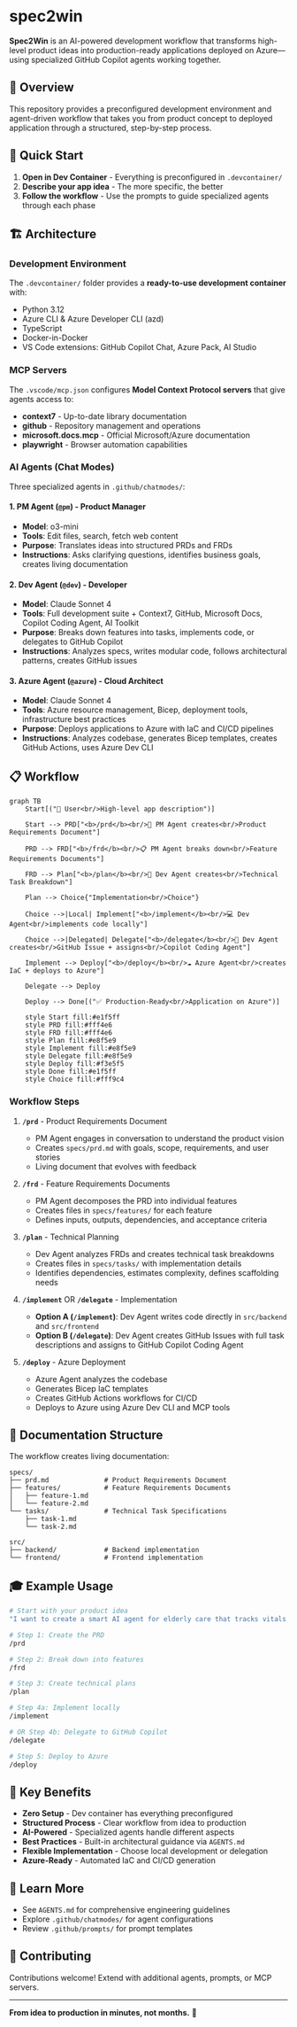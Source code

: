 # spec2win

**Spec2Win** is an AI-powered development workflow that transforms high-level product ideas into production-ready applications deployed on Azure—using specialized GitHub Copilot agents working together.

## 🎯 Overview

This repository provides a preconfigured development environment and agent-driven workflow that takes you from product concept to deployed application through a structured, step-by-step process.

## 🚀 Quick Start

1. **Open in Dev Container** - Everything is preconfigured in `.devcontainer/`
2. **Describe your app idea** - The more specific, the better
3. **Follow the workflow** - Use the prompts to guide specialized agents through each phase

## 🏗️ Architecture

### Development Environment

The `.devcontainer/` folder provides a **ready-to-use development container** with:
- Python 3.12
- Azure CLI & Azure Developer CLI (azd)
- TypeScript
- Docker-in-Docker
- VS Code extensions: GitHub Copilot Chat, Azure Pack, AI Studio

### MCP Servers

The `.vscode/mcp.json` configures **Model Context Protocol servers** that give agents access to:
- **context7** - Up-to-date library documentation
- **github** - Repository management and operations
- **microsoft.docs.mcp** - Official Microsoft/Azure documentation
- **playwright** - Browser automation capabilities

### AI Agents (Chat Modes)

Three specialized agents in `.github/chatmodes/`:

#### 1. **PM Agent** (`@pm`) - Product Manager
- **Model**: o3-mini
- **Tools**: Edit files, search, fetch web content
- **Purpose**: Translates ideas into structured PRDs and FRDs
- **Instructions**: Asks clarifying questions, identifies business goals, creates living documentation

#### 2. **Dev Agent** (`@dev`) - Developer
- **Model**: Claude Sonnet 4
- **Tools**: Full development suite + Context7, GitHub, Microsoft Docs, Copilot Coding Agent, AI Toolkit
- **Purpose**: Breaks down features into tasks, implements code, or delegates to GitHub Copilot
- **Instructions**: Analyzes specs, writes modular code, follows architectural patterns, creates GitHub issues

#### 3. **Azure Agent** (`@azure`) - Cloud Architect
- **Model**: Claude Sonnet 4
- **Tools**: Azure resource management, Bicep, deployment tools, infrastructure best practices
- **Purpose**: Deploys applications to Azure with IaC and CI/CD pipelines
- **Instructions**: Analyzes codebase, generates Bicep templates, creates GitHub Actions, uses Azure Dev CLI

## 📋 Workflow

```mermaid
graph TB
    Start[("👤 User<br/>High-level app description")]
    
    Start --> PRD["<b>/prd</b><br/>📝 PM Agent creates<br/>Product Requirements Document"]
    
    PRD --> FRD["<b>/frd</b><br/>📋 PM Agent breaks down<br/>Feature Requirements Documents"]
    
    FRD --> Plan["<b>/plan</b><br/>🔧 Dev Agent creates<br/>Technical Task Breakdown"]
    
    Plan --> Choice{"Implementation<br/>Choice"}
    
    Choice -->|Local| Implement["<b>/implement</b><br/>💻 Dev Agent<br/>implements code locally"]
    
    Choice -->|Delegated| Delegate["<b>/delegate</b><br/>🎯 Dev Agent creates<br/>GitHub Issue + assigns<br/>Copilot Coding Agent"]
    
    Implement --> Deploy["<b>/deploy</b><br/>☁️ Azure Agent<br/>creates IaC + deploys to Azure"]
    
    Delegate --> Deploy
    
    Deploy --> Done[("✅ Production-Ready<br/>Application on Azure")]
    
    style Start fill:#e1f5ff
    style PRD fill:#fff4e6
    style FRD fill:#fff4e6
    style Plan fill:#e8f5e9
    style Implement fill:#e8f5e9
    style Delegate fill:#e8f5e9
    style Deploy fill:#f3e5f5
    style Done fill:#e1f5ff
    style Choice fill:#fff9c4
```

### Workflow Steps

1. **`/prd`** - Product Requirements Document
   - PM Agent engages in conversation to understand the product vision
   - Creates `specs/prd.md` with goals, scope, requirements, and user stories
   - Living document that evolves with feedback

2. **`/frd`** - Feature Requirements Documents
   - PM Agent decomposes the PRD into individual features
   - Creates files in `specs/features/` for each feature
   - Defines inputs, outputs, dependencies, and acceptance criteria

3. **`/plan`** - Technical Planning
   - Dev Agent analyzes FRDs and creates technical task breakdowns
   - Creates files in `specs/tasks/` with implementation details
   - Identifies dependencies, estimates complexity, defines scaffolding needs

4. **`/implement`** OR **`/delegate`** - Implementation
   - **Option A (`/implement`)**: Dev Agent writes code directly in `src/backend` and `src/frontend`
   - **Option B (`/delegate`)**: Dev Agent creates GitHub Issues with full task descriptions and assigns to GitHub Copilot Coding Agent
   
5. **`/deploy`** - Azure Deployment
   - Azure Agent analyzes the codebase
   - Generates Bicep IaC templates
   - Creates GitHub Actions workflows for CI/CD
   - Deploys to Azure using Azure Dev CLI and MCP tools

## 📁 Documentation Structure

The workflow creates living documentation:

```
specs/
├── prd.md              # Product Requirements Document
├── features/           # Feature Requirements Documents
│   ├── feature-1.md
│   └── feature-2.md
└── tasks/              # Technical Task Specifications
    ├── task-1.md
    └── task-2.md

src/
├── backend/            # Backend implementation
└── frontend/           # Frontend implementation
```

## 🎓 Example Usage

```bash
# Start with your product idea
"I want to create a smart AI agent for elderly care that tracks vitals and alerts caregivers"

# Step 1: Create the PRD
/prd

# Step 2: Break down into features
/frd

# Step 3: Create technical plans
/plan

# Step 4a: Implement locally
/implement

# OR Step 4b: Delegate to GitHub Copilot
/delegate

# Step 5: Deploy to Azure
/deploy
```

## 🔑 Key Benefits

- **Zero Setup** - Dev container has everything preconfigured
- **Structured Process** - Clear workflow from idea to production
- **AI-Powered** - Specialized agents handle different aspects
- **Best Practices** - Built-in architectural guidance via `AGENTS.md`
- **Flexible Implementation** - Choose local development or delegation
- **Azure-Ready** - Automated IaC and CI/CD generation

## 📖 Learn More

- See `AGENTS.md` for comprehensive engineering guidelines
- Explore `.github/chatmodes/` for agent configurations
- Review `.github/prompts/` for prompt templates

## 🤝 Contributing

Contributions welcome! Extend with additional agents, prompts, or MCP servers.

---

**From idea to production in minutes, not months.** 🚀